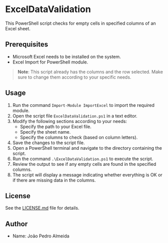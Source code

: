 # ExcelDataValidation

This PowerShell script checks for empty cells in specified columns of an Excel sheet.

## Prerequisites
- Microsoft Excel needs to be installed on the system.
- Excel Import for PowerShell module.

> **Note**: This script already has the columns and the row selected. Make sure to change them according to your specific needs.


## Usage
1. Run the command `Import-Module ImportExcel` to import the required module.
2. Open the script file `ExcelDataValidation.ps1` in a text editor.
3. Modify the following sections according to your needs:
   - Specify the path to your Excel file.
   - Specify the sheet name.
   - Specify the columns to check (based on column letters).
4. Save the changes to the script file.
5. Open a PowerShell terminal and navigate to the directory containing the script.
6. Run the command `.\ExcelDataValidation.ps1` to execute the script.
7. Review the output to see if any empty cells are found in the specified columns.
8. The script will display a message indicating whether everything is OK or if there are missing data in the columns.

## License
See the [LICENSE.md](LICENSE.md) file for details.

## Author
- Name: João Pedro Almeida
